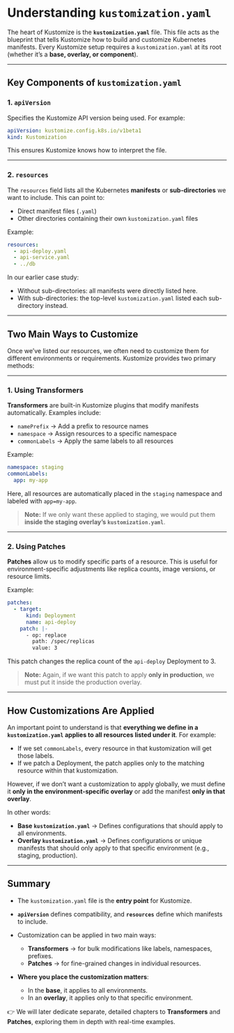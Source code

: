 # Understanding `kustomization.yaml`

The heart of Kustomize is the **`kustomization.yaml`** file.
This file acts as the blueprint that tells Kustomize how to build and customize Kubernetes manifests.
Every Kustomize setup requires a `kustomization.yaml` at its root (whether it’s a **base, overlay, or component**).

---

## Key Components of `kustomization.yaml`

### 1. `apiVersion`

Specifies the Kustomize API version being used.
For example:

```yaml
apiVersion: kustomize.config.k8s.io/v1beta1
kind: Kustomization
```

This ensures Kustomize knows how to interpret the file.

---

### 2. `resources`

The `resources` field lists all the Kubernetes **manifests** or **sub-directories** we want to include.
This can point to:

* Direct manifest files (`.yaml`)
* Other directories containing their own `kustomization.yaml` files

Example:

```yaml
resources:
  - api-deploy.yaml
  - api-service.yaml
  - ../db
```

In our earlier case study:

* Without sub-directories: all manifests were directly listed here.
* With sub-directories: the top-level `kustomization.yaml` listed each sub-directory instead.

---

## Two Main Ways to Customize

Once we’ve listed our resources, we often need to customize them for different environments or requirements.
Kustomize provides two primary methods:

---

### 1. Using Transformers

**Transformers** are built-in Kustomize plugins that modify manifests automatically.
Examples include:

* `namePrefix` → Add a prefix to resource names
* `namespace` → Assign resources to a specific namespace
* `commonLabels` → Apply the same labels to all resources

Example:

```yaml
namespace: staging
commonLabels:
  app: my-app
```

Here, all resources are automatically placed in the `staging` namespace and labeled with `app=my-app`.
> **Note:** If we only want these applied to staging, we would put them **inside the staging overlay’s `kustomization.yaml`**.

---

### 2. Using Patches

**Patches** allow us to modify specific parts of a resource.
This is useful for environment-specific adjustments like replica counts, image versions, or resource limits.

Example:

```yaml
patches:
  - target:
      kind: Deployment
      name: api-deploy
    patch: |-
      - op: replace
        path: /spec/replicas
        value: 3
```

This patch changes the replica count of the `api-deploy` Deployment to 3.
> **Note:** Again, if we want this patch to apply **only in production**, we must put it inside the production overlay.

---

## How Customizations Are Applied

An important point to understand is that **everything we define in a `kustomization.yaml` applies to all resources listed under it**.
For example:

* If we set `commonLabels`, every resource in that kustomization will get those labels.
* If we patch a Deployment, the patch applies only to the matching resource within that kustomization.

However, if we don’t want a customization to apply globally, we must define it **only in the environment-specific overlay** or add the manifest **only in that overlay**.

In other words:

* **Base `kustomization.yaml`** → Defines configurations that should apply to all environments.
* **Overlay `kustomization.yaml`** → Defines configurations or unique manifests that should only apply to that specific environment (e.g., staging, production).

---

## Summary

* The `kustomization.yaml` file is the **entry point** for Kustomize.
* **`apiVersion`** defines compatibility, and **`resources`** define which manifests to include.
* Customization can be applied in two main ways:

  * **Transformers** → for bulk modifications like labels, namespaces, prefixes.
  * **Patches** → for fine-grained changes in individual resources.
* **Where you place the customization matters**:

  * In the **base**, it applies to all environments.
  * In an **overlay**, it applies only to that specific environment.

👉 We will later dedicate separate, detailed chapters to **Transformers** and **Patches**, exploring them in depth with real-time examples.
